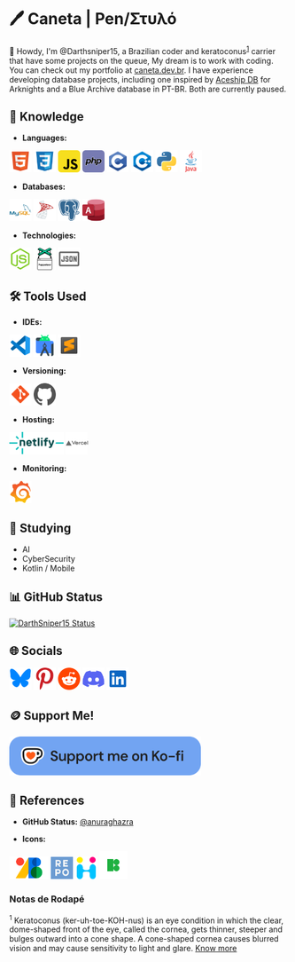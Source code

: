 # 🖊️ Caneta | Pen/Στυλό

👋 Howdy, I'm @Darthsniper15, a Brazilian coder and keratoconus<sup>[1](#note1)</sup> carrier that have some projects on the queue, My dream is to work with coding.
You can check out my portfolio at [caneta.dev.br](https://caneta.dev.br).
I have experience developing database projects, including one inspired by [Aceship DB](https://aceship.github.io/) for Arknights and a Blue Archive database in PT-BR. Both are currently paused.

## 📖 Knowledge

- **Languages:**
  
<img src="https://raw.githubusercontent.com/DarthSniper15/DarthSniper15/refs/heads/main/icons/technologies/html.svg" style="height: 40px; width: 40px"> <img src="https://raw.githubusercontent.com/DarthSniper15/DarthSniper15/refs/heads/main/icons/technologies/css.svg" style="height: 40px; width: 40px"> <img src="https://raw.githubusercontent.com/DarthSniper15/DarthSniper15/refs/heads/main/icons/technologies/javascript.svg" style="height: 40px; width: 40px"> <img src="https://raw.githubusercontent.com/DarthSniper15/DarthSniper15/refs/heads/main/icons/technologies/php.svg" style="height: 40px; width: 40px"> <img src="https://raw.githubusercontent.com/DarthSniper15/DarthSniper15/refs/heads/main/icons/technologies/c.svg" style="height: 40px; width: 40px"> <img src="https://raw.githubusercontent.com/DarthSniper15/DarthSniper15/refs/heads/main/icons/technologies/cpluplus.svg" style="height: 40px; width: 40px"> <img src="https://raw.githubusercontent.com/DarthSniper15/DarthSniper15/refs/heads/main/icons/technologies/python.svg" style="height: 40px; width: 40px"> <img src="https://raw.githubusercontent.com/DarthSniper15/DarthSniper15/refs/heads/main/icons/technologies/java.svg" style="height: 40px; width: 40px">

- **Databases:**

<img src="https://raw.githubusercontent.com/DarthSniper15/DarthSniper15/refs/heads/main/icons/technologies/mysql.svg" style="height: 40px; width: 40px"> <img src="https://raw.githubusercontent.com/DarthSniper15/DarthSniper15/refs/heads/main/icons/technologies/sqlserver.svg" style="height: 40px; width: 40px"> <img src="https://raw.githubusercontent.com/DarthSniper15/DarthSniper15/refs/heads/main/icons/technologies/postgreSQL.svg" style="height: 40px; width: 40px"> <img src="https://raw.githubusercontent.com/DarthSniper15/DarthSniper15/refs/heads/main/icons/technologies/access.svg" style="height: 40px; width: 40px">

- **Technologies:**

 <img src="https://raw.githubusercontent.com/DarthSniper15/DarthSniper15/refs/heads/main/icons/technologies/nodejs.svg" style="height: 40px; width: 40px"> <img src="https://raw.githubusercontent.com/DarthSniper15/DarthSniper15/refs/heads/main/icons/technologies/puppeteer.svg" style="height: 40px; width: 40px;"> <img src="https://raw.githubusercontent.com/DarthSniper15/DarthSniper15/refs/heads/main/icons/technologies/json.svg" style="height: 40px; width: 40px;">

## 🛠️ Tools Used

- **IDEs:**

<img src="https://raw.githubusercontent.com/DarthSniper15/DarthSniper15/refs/heads/main/icons/technologies/vscode.svg" style="height: 40px; width: 40px;"> <img src="https://raw.githubusercontent.com/DarthSniper15/DarthSniper15/refs/heads/main/icons/technologies/androidstudio.svg" style="height: 40px; width: 40px;"> <img src="https://raw.githubusercontent.com/DarthSniper15/DarthSniper15/refs/heads/main/icons/technologies/sublime.svg" style="height: 40px; width: 40px;">

- **Versioning:** 

<img src="https://raw.githubusercontent.com/DarthSniper15/DarthSniper15/refs/heads/main/icons/technologies/git.svg" style="height: 40px; width: 40px;"> <img src="https://raw.githubusercontent.com/DarthSniper15/DarthSniper15/refs/heads/main/icons/technologies/github.svg" style="height: 40px; width: 40px;">

- **Hosting:**

<img src="https://raw.githubusercontent.com/DarthSniper15/DarthSniper15/refs/heads/main/icons/technologies/Netlify.svg" style="height: 40px; width: auto;"> <img src="https://raw.githubusercontent.com/DarthSniper15/DarthSniper15/refs/heads/main/icons/technologies/vercel.svg" style="height: 40px; width: auto;">

- **Monitoring:**

<img src="https://raw.githubusercontent.com/DarthSniper15/DarthSniper15/refs/heads/main/icons/technologies/grafana.svg" style="height: 40px; width: 40px;" href="https://grafana.com/">

## 🧠 Studying

- AI
- CyberSecurity
- Kotlin / Mobile

## 📊 GitHub Status

[![DarthSniper15 Status](https://my-readme-status.vercel.app/api?username=darthsniper15&show_icons=true&theme=github_dark_dimmed&border_radius=5&custom_title=Darthsniper15%20GitHub%20Stats&textbold=true&rank_icon=github&hide=stars,prs&include_all_commits)](https://github.com/DarthSniper15)

## 🌐 Socials

<a href="https://www.bsky.app/profile/caneta.dev.br" target="_blank"><img src="https://raw.githubusercontent.com/darthsniper15/darthsniper15/main/icons/bsky.svg" style="height: 40px; width: auto"></a> <a href="https://br.pinterest.com/DarthSniper15" target="_blank"><img src="https://raw.githubusercontent.com/darthsniper15/darthsniper15/main/icons/pinterest.svg" style="height: 40px; width: auto"></a> <a href="https://www.reddit.com/u/DarthSniper15" target="_blank"><img src="https://raw.githubusercontent.com/darthsniper15/darthsniper15/main/icons/reddit.svg" style="height: 40px; width: auto"></a> <a href="https://discord.com/users/300964894713577482" target="_blank"><img src="https://raw.githubusercontent.com/darthsniper15/darthsniper15/main/icons/discord.svg" style="height: 40px; width: auto"></a> <a href="https://www.linkedin.com/in/phrm/" target="_blank"><img src="https://raw.githubusercontent.com/darthsniper15/darthsniper15/main/icons/linkedin.svg" style="height: 40px; width: auto"></a>

## 🪙 Support Me!

<a href="https://ko-fi.com/darthsniper15"><img src="https://raw.githubusercontent.com/darthsniper15/darthsniper15/main/icons/kofi-button.png" style="height: 70px; width: auto"></a>

## 📂 References

- **GitHub Status:**
[@anuraghazra](https://github.com/anuraghazra)

- **Icons:**

<a href="fonts.google.com"><img src="https://raw.githubusercontent.com/DarthSniper15/DarthSniper15/refs/heads/main/icons/referencias/googlefonts.png" style="height: 40px; width: auto;"></a>
<a href="https://www.svgrepo.com/"><img src="https://raw.githubusercontent.com/DarthSniper15/DarthSniper15/refs/heads/main/icons/referencias/repo.png" style="height: 40px; width: auto;"></a>
<a href="https://icon-icons.com"><img src="https://raw.githubusercontent.com/DarthSniper15/DarthSniper15/refs/heads/main/icons/referencias/ficons.svg" style="height: 40px; width: 40px;"></a>
<a href="https://icons8.com"><img src="https://raw.githubusercontent.com/DarthSniper15/DarthSniper15/refs/heads/main/icons/referencias/icons8.svg" style="height: 50px; width: 50px;"></a>


### Notas de Rodapé

<sup id="note1">1</sup> Keratoconus (ker-uh-toe-KOH-nus) is an eye condition in which the clear, dome-shaped front of the eye, called the cornea, gets thinner, steeper and bulges outward into a cone shape.
A cone-shaped cornea causes blurred vision and may cause sensitivity to light and glare. [Know more]([https://www.tuasaude.com/ceratocone](https://www.mayoclinic.org/diseases-conditions/keratoconus/symptoms-causes/syc-20351352))

<!---
DarthSniper15/DarthSniper15 is a ✨ special ✨ repository because its `README.md` (this file) appears on your GitHub profile.
You can click the Preview link to take a look at your changes.
--->
